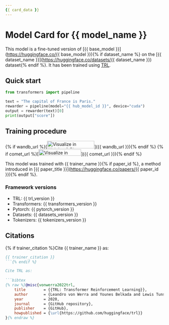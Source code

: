 ```yaml
---
{{ card_data }}
---
```


# Model Card for {{ model_name }}

This model is a fine-tuned version of [{{ base_model }}](https://huggingface.co/{{ base_model }}){% if dataset_name %} on the [{{ dataset_name }}](https://huggingface.co/datasets/{{ dataset_name }}) dataset{% endif %}.
It has been trained using [TRL](https://github.com/huggingface/trl).

## Quick start

```python
from transformers import pipeline

text = "The capital of France is Paris."
rewarder = pipeline(model="{{ hub_model_id }}", device="cuda")
output = rewarder(text)[0]
print(output["score"])
```

## Training procedure

{% if wandb_url %}[<img src="https://raw.githubusercontent.com/wandb/assets/main/wandb-github-badge-28.svg" alt="Visualize in Weights & Biases" width="150" height="24"/>]({{ wandb_url }}){% endif %} 
{% if comet_url %}[<img src="https://raw.githubusercontent.com/comet-ml/comet-examples/master/logo/comet_badge.png" alt="Visualize in Comet" width="135" height="20"/>]({{ comet_url }}){% endif %}

This model was trained with {{ trainer_name }}{% if paper_id %}, a method introduced in [{{ paper_title }}](https://huggingface.co/papers/{{ paper_id }}){% endif %}.

### Framework versions

- TRL: {{ trl_version }}
- Transformers: {{ transformers_version }}
- Pytorch: {{ pytorch_version }}
- Datasets: {{ datasets_version }}
- Tokenizers: {{ tokenizers_version }}

## Citations

{% if trainer_citation %}Cite {{ trainer_name }} as:

```bibtex
{{ trainer_citation }}
```{% endif %}

Cite TRL as:
    
```bibtex
{% raw %}@misc{vonwerra2022trl,
	title        = {{TRL: Transformer Reinforcement Learning}},
	author       = {Leandro von Werra and Younes Belkada and Lewis Tunstall and Edward Beeching and Tristan Thrush and Nathan Lambert and Shengyi Huang and Kashif Rasul and Quentin Gallou{\'e}dec},
	year         = 2020,
	journal      = {GitHub repository},
	publisher    = {GitHub},
	howpublished = {\url{https://github.com/huggingface/trl}}
}{% endraw %}
```
